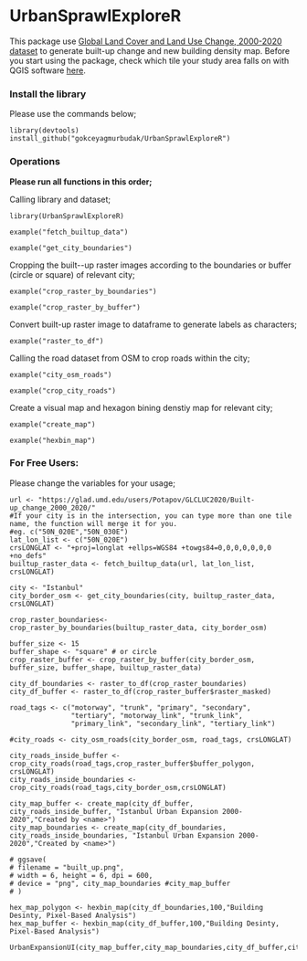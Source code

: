 # UrbanSprawlExploreR

This package use [Global Land Cover and Land Use Change, 2000-2020 dataset](https://glad.umd.edu/dataset/GLCLUC2020) to generate built-up change and new building density map.
Before you start using the package, check which tile your study area falls on with QGIS software [here](https://glad.umd.edu/users/Potapov/GLCLUC2020/10d_tiles.zip).

### Install the library 

Please use the commands below;
```
library(devtools)
install_github("gokceyagmurbudak/UrbanSprawlExploreR")
```
### Operations

**Please run all functions in this order;**

Calling library and dataset;
```
library(UrbanSprawlExploreR)
```
```
example("fetch_builtup_data")
```
```
example("get_city_boundaries")
```

Cropping the built--up raster images according to the boundaries or buffer (circle or square) of relevant city;
```
example("crop_raster_by_boundaries")
```
```
example("crop_raster_by_buffer")
```

Convert built-up raster image to dataframe to generate labels as characters;
```
example("raster_to_df")
```

Calling the road dataset from OSM to crop roads within the city;
```
example("city_osm_roads")
```
```
example("crop_city_roads")
```

Create a visual map and hexagon bining denstiy map for relevant city;
```
example("create_map")
```
```
example("hexbin_map")
```

### For Free Users:

Please change the variables for your usage;

```
url <- "https://glad.umd.edu/users/Potapov/GLCLUC2020/Built-up_change_2000_2020/"
#If your city is in the intersection, you can type more than one tile name, the function will merge it for you.
#eg. c("50N_020E","50N_030E")
lat_lon_list <- c("50N_020E")
crsLONGLAT <- "+proj=longlat +ellps=WGS84 +towgs84=0,0,0,0,0,0,0 +no_defs"
builtup_raster_data <- fetch_builtup_data(url, lat_lon_list, crsLONGLAT)

city <- "Istanbul"
city_border_osm <- get_city_boundaries(city, builtup_raster_data, crsLONGLAT)

crop_raster_boundaries<- crop_raster_by_boundaries(builtup_raster_data, city_border_osm)

buffer_size <- 15
buffer_shape <- "square" # or circle
crop_raster_buffer <- crop_raster_by_buffer(city_border_osm, buffer_size, buffer_shape, builtup_raster_data)

city_df_boundaries <- raster_to_df(crop_raster_boundaries)
city_df_buffer <- raster_to_df(crop_raster_buffer$raster_masked)

road_tags <- c("motorway", "trunk", "primary", "secondary",
               "tertiary", "motorway_link", "trunk_link",
               "primary_link", "secondary_link", "tertiary_link")

#city_roads <- city_osm_roads(city_border_osm, road_tags, crsLONGLAT)

city_roads_inside_buffer <- crop_city_roads(road_tags,crop_raster_buffer$buffer_polygon, crsLONGLAT)
city_roads_inside_boundaries <- crop_city_roads(road_tags,city_border_osm,crsLONGLAT)

city_map_buffer <- create_map(city_df_buffer, city_roads_inside_buffer, "Istanbul Urban Expansion 2000-2020","Created by <name>")
city_map_boundaries <- create_map(city_df_boundaries, city_roads_inside_boundaries, "Istanbul Urban Expansion 2000-2020","Created by <name>")

# ggsave(
# filename = "built_up.png",
# width = 6, height = 6, dpi = 600,
# device = "png", city_map_boundaries #city_map_buffer
# )

hex_map_polygon <- hexbin_map(city_df_boundaries,100,"Building Desinty, Pixel-Based Analysis")
hex_map_buffer <- hexbin_map(city_df_buffer,100,"Building Desinty, Pixel-Based Analysis")

UrbanExpansionUI(city_map_buffer,city_map_boundaries,city_df_buffer,city_df_boundaries)

```

